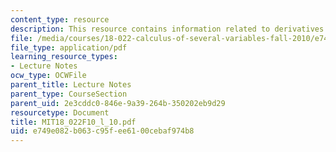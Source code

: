 ```yaml
---
content_type: resource
description: This resource contains information related to derivatives.
file: /media/courses/18-022-calculus-of-several-variables-fall-2010/e749e082b063c95fee6100cebaf974b8_MIT18_022F10_l_10.pdf
file_type: application/pdf
learning_resource_types:
- Lecture Notes
ocw_type: OCWFile
parent_title: Lecture Notes
parent_type: CourseSection
parent_uid: 2e3cddc0-846e-9a39-264b-350202eb9d29
resourcetype: Document
title: MIT18_022F10_l_10.pdf
uid: e749e082-b063-c95f-ee61-00cebaf974b8
---
```


